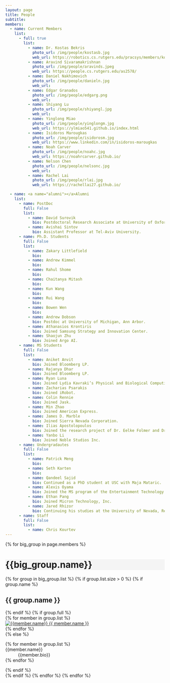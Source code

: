 ```yaml
---
layout: page
title: People
subtitle:
members:
  - name: Current Members
    list:
      - full: true
        list:
          - name: Dr. Kostas Bekris
            photo_url: /img/people/kostasb.jpg
            web_url: https://robotics.cs.rutgers.edu/pracsys/members/kostas-bekris/
          - name: Aravind Sivaramakrishnan
            photo_url: /img/people/aravinds.jpeg
            web_url: https://people.cs.rutgers.edu/as2578/
          - name: Daniel Nakhimovich
            photo_url: /img/people/danieln.jpg
            web_url: 
          - name: Edgar Granados
            photo_url: /img/people/edgarg.png
            web_url: 
          - name: Shiyang Lu
            photo_url: /img/people/shiyangl.jpg
            web_url: 
          - name: Yinglong Miao
            photo_url: /img/people/yinglongm.jpg
            web_url: https://ylmiao541.github.io/index.html
          - name: Isidoros Marougkas
            photo_url: /img/people/isidorosm.jpg
            web_url: https://www.linkedin.com/in/isidoros-marougkas
          - name: Noah Carver
            photo_url: /img/people/noahc.jpg
            web_url: https://noahrcarver.github.io/
          - name: Nelson Chen
            photo_url: /img/people/nelsonc.jpg
            web_url: 
          - name: Rachel Lai
            photo_url: /img/people/rlai.jpg
            web_url: https://rachellai27.github.io/

  - name: <a name="alumni"></a>Alumni
    list:
      - name: PostDoc
        full: False
        list:
          - name: David Surovik
            bio: Postdoctoral Research Associate at University of Oxford.
          - name: Avishai Sintov
            bio: Assistant Professor at Tel-Aviv University.
      - name: Ph.D. Students
        full: False
        list:
          - name: Zakary Littlefield
            bio: 
          - name: Andrew Kimmel
            bio: 
          - name: Rahul Shome
            bio: 
          - name: Chaitanya Mitash
            bio: 
          - name: Kun Wang
            bio: 
          - name: Rui Wang
            bio: 
          - name: Bowen Wen
            bio: 
          - name: Andrew Dobson
            bio: Postdoc at University of Michigan, Ann Arbor.
          - name: Athanasios Krontiris
            bio: Joined Samsung Strategy and Innovation Center.
          - name: Shaojun Zhu
            bio: Joined Argo AI.
      - name: MS Students
        full: False
        list:
          - name: Aniket Anvit
            bio: Joined Bloomberg LP.
          - name: Rajanya Dhar
            bio: Joined Bloomberg LP.
          - name: Ryan Luna
            bio: Joined Lydia Kavraki’s Physical and Biological Computing group at Rice University as a Ph.D. student. – Upon completion of PhD joined Waymo.
          - name: Zacharias Psarakis
            bio: Joined iRobot.
          - name: Colin Rennie
            bio: Joined Jask.
          - name: Min Zhao
            bio: Joined American Express.
          - name: James D. Marble
            bio: Joined Sierra Nevada Corporation.
          - name: Ilias Apostolopoulos
            bio: Joined the research project of Dr. Eelke Folmer and Dr. George Bebis and currently working towards his PhD degree at UNR.
          - name: Yanbo Li
            bio: Joined Noble Studios Inc.
      - name: Undergradautes
        full: False
        list:
          - name: Patrick Meng
            bio: 
          - name: Seth Karten
            bio: 
          - name: Qandeel Sajid
            bio: Continued as a PhD student at USC with Maja Mataric.
          - name: Alexis Oyama
            bio: Joined the MS program of the Entertainment Technology Center at Carnegie Mellon University.
          - name: Ethan Pang
            bio: Joined Micron Technology, Inc.
          - name: Jared Rhizor
            bio: Continuing his studies at the University of Nevada, Reno.
      - name: Staff
        full: False
        list:
          - name: Chris Kourtev
---
```


<div class="row">
  {% for big_group in page.members %}
    <h1 style="background-color:#F4F4F4;"> {{big_group.name}} </h1>
    {% for group in big_group.list %}
    {% if group.list.size > 0 %}
      {% if group.name %}
        <br>
        <h2>{{ group.name }}</h2>
      {% endif %}
      {% if group.full %}
      <div class="row member-row">
        {% for member in group.list %}
          <div class="col-xl-3 col-lg-3 col-md-3 text-center col-sm-6 col-xs-6 member-col">
            <a target="_blank" href="{{ member.web_url }}">
              <img class="img-responsive" src="{{ member.photo_url }}" alt="{{member.name}}">
            </a>
            <a target="_blank" href="{{ member.web_url }}">
              {{ member.name }}
            </a>
          </div>
        {% endfor %}
      </div>
      {% else %}
        <dl>
          {% for member in group.list %}
            <dt><a> {{member.name}} </a></dt>
            <dd> {{member.bio}} </dd>
          {% endfor %}
        </dl>
      {% endif %}
    <br>
    {% endif %}
    {% endfor %}
  {% endfor %}
</div>
